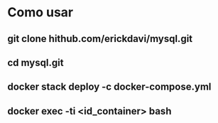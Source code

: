 # Como usar

## git clone hithub.com/erickdavi/mysql.git
## cd mysql.git
## docker stack deploy -c docker-compose.yml
## docker exec -ti <id_container> bash
